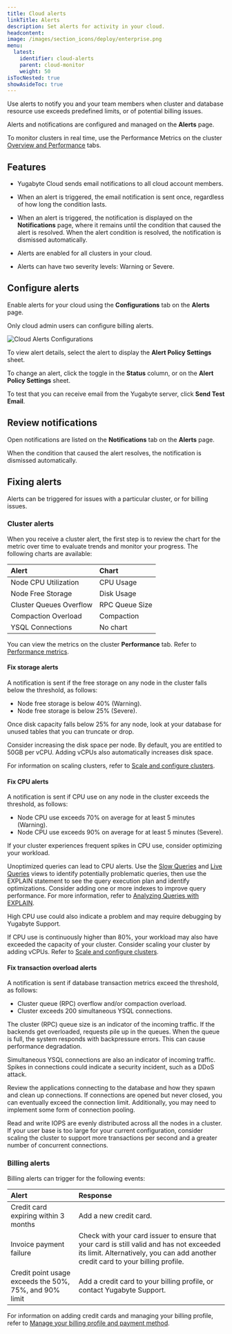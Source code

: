 ```yaml
---
title: Cloud alerts
linkTitle: Alerts
description: Set alerts for activity in your cloud.
headcontent:
image: /images/section_icons/deploy/enterprise.png
menu:
  latest:
    identifier: cloud-alerts
    parent: cloud-monitor
    weight: 50
isTocNested: true
showAsideToc: true
---
```


Use alerts to notify you and your team members when cluster and database resource use exceeds predefined limits, or of potential billing issues.

Alerts and notifications are configured and managed on the **Alerts** page.

To monitor clusters in real time, use the Performance Metrics on the cluster [Overview and Performance](../overview/) tabs.

## Features

- Yugabyte Cloud sends email notifications to all cloud account members.

- When an alert is triggered, the email notification is sent once, regardless of how long the condition lasts.

- When an alert is triggered, the notification is displayed on the **Notifications** page, where it remains until the condition that caused the alert is resolved. When the alert condition is resolved, the notification is dismissed automatically.

- Alerts are enabled for all clusters in your cloud.

- Alerts can have two severity levels: Warning or Severe.

## Configure alerts

Enable alerts for your cloud using the **Configurations** tab on the **Alerts** page.

Only cloud admin users can configure billing alerts.

![Cloud Alerts Configurations](/images/yb-cloud/cloud-alerts-configurations.png)

To view alert details, select the alert to display the **Alert Policy Settings** sheet.

To change an alert, click the toggle in the **Status** column, or on the **Alert Policy Settings** sheet.

To test that you can receive email from the Yugabyte server, click **Send Test Email**.

## Review notifications

Open notifications are listed on the **Notifications** tab on the **Alerts** page.

When the condition that caused the alert resolves, the notification is dismissed automatically.

## Fixing alerts

Alerts can be triggered for issues with a particular cluster, or for billing issues.

### Cluster alerts

When you receive a cluster alert, the first step is to review the chart for the metric over time to evaluate trends and monitor your progress. The following charts are available:

| Alert | Chart |
| :--- | :--- |
| Node CPU Utilization | CPU Usage |
| Node Free Storage | Disk Usage |
| Cluster Queues Overflow | RPC Queue Size |
| Compaction Overload | Compaction |
| YSQL Connections | No chart |

You can view the metrics on the cluster **Performance** tab. Refer to [Performance metrics](../overview/#performance-metrics).

#### Fix storage alerts

A notification is sent if the free storage on any node in the cluster falls below the threshold, as follows:

- Node free storage is below 40% (Warning).
- Node free storage is below 25% (Severe).

Once disk capacity falls below 25% for any node, look at your database for unused tables that you can truncate or drop.

Consider increasing the disk space per node. By default, you are entitled to 50GB per vCPU. Adding vCPUs also automatically increases disk space.

For information on scaling clusters, refer to [Scale and configure clusters](../../cloud-clusters/configure-clusters/).

#### Fix CPU alerts

A notification is sent if CPU use on any node in the cluster exceeds the threshold, as follows:

- Node CPU use exceeds 70% on average for at least 5 minutes (Warning).
- Node CPU use exceeds 90% on average for at least 5 minutes (Severe).

If your cluster experiences frequent spikes in CPU use, consider optimizing your workload.

Unoptimized queries can lead to CPU alerts. Use the [Slow Queries](../cloud-queries-slow/) and [Live Queries](../cloud-queries-live/) views to identify potentially problematic queries, then use the EXPLAIN statement to see the query execution plan and identify optimizations. Consider adding one or more indexes to improve query performance. For more information, refer to [Analyzing Queries with EXPLAIN](../../../explore/query-1-performance/explain-analyze/).

High CPU use could also indicate a problem and may require debugging by Yugabyte Support.

If CPU use is continuously higher than 80%, your workload may also have exceeded the capacity of your cluster. Consider scaling your cluster by adding vCPUs. Refer to [Scale and configure clusters](../../cloud-clusters/configure-clusters/).

#### Fix transaction overload alerts

A notification is sent if database transaction metrics exceed the threshold, as follows:

- Cluster queue (RPC) overflow and/or compaction overload.
- Cluster exceeds 200 simultaneous YSQL connections.

The cluster (RPC) queue size is an indicator of the incoming traffic. If the backends get overloaded, requests pile up in the queues. When the queue is full, the system responds with backpressure errors. This can cause performance degradation.

Simultaneous YSQL connections are also an indicator of incoming traffic. Spikes in connections could indicate a security incident, such as a DDoS attack.

Review the applications connecting to the database and how they spawn and clean up connections. If connections are opened but never closed, you can eventually exceed the connection limit. Additionally, you may need to implement some form of connection pooling.

Read and write IOPS are evenly distributed across all the nodes in a cluster. If your user base is too large for your current configuration, consider scaling the cluster to support more transactions per second and a greater number of concurrent connections.

### Billing alerts

Billing alerts can trigger for the following events:

| Alert | Response |
| :--- | :--- |
| Credit card expiring within 3 months | Add a new credit card. |
| Invoice payment failure | Check with your card issuer to ensure that your card is still valid and has not exceeded its limit. Alternatively, you can add another credit card to your billing profile. |
| Credit point usage exceeds the 50%, 75%, and 90% limit | Add a credit card to your billing profile, or contact Yugabyte Support. |

For information on adding credit cards and managing your billing profile, refer to [Manage your billing profile and payment method](../../cloud-admin/cloud-billing-profile/).
